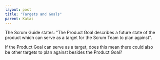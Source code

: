```yaml
---
layout: post
title: "Targets and Goals"
parent: Katas
---
```

The Scrum Guide states: "The Product Goal describes a future state of the product which can serve as a target for the Scrum Team to plan against".

If the Product Goal can serve as a target, does this mean there could also be other targets to plan against besides the Product Goal?